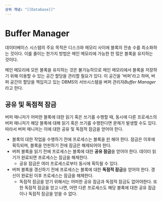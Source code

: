 ```yaml
---
상위 개념: "[[Database]]"
---
```

# Buffer Manager
데이터베이스 시스템의 주요 목적은 디스크와 메모리 사이에 블록의 전송 수를 최소화하는 것이다. 이를 줄이는 한가지 방법은 메인 메모리에 가능한 한 많은 블록을 유지하는 것이다.

메인 메모리에 모든 블록을 유지하는 것은 불가능하므로 메인 메모리에서 블록을 저장하기 위해 이용할 수 있는 공간 할당을 관리할 필요가 있다. 이 공간을 '버퍼'라고 하며, 버퍼 공간의 할당을 책임지고 있는 DBMS의 서브시스템을 버퍼 관리자*Buffer Manager*라고 한다.

## 공유 및 독점적 잠금
버퍼 매니저가 어떠한 블록에 대한 읽기 혹은 쓰기를 수행할 때, 동시에 다른 프로세스의 버퍼 매니저가 해당 블록에 대해 읽기 혹은 쓰기를 수행한다면 문제가 발생할 수도 있다. 따라서 버퍼 매니저는 이에 대한 공유 및 독점적 잠금을 얻어야 한다.

* 블록의 대한 작업을 수행하기 전에 프로세스는 블록을 [핀](Pinned%20Block) 해야 한다. 잠금은 이후에 획득되며, 블록을 언핀하기 전에 잠금은 해제되어야 한다.
* 버퍼 블록을 읽기 전에 프로세스는 블록에 대한 **공유 잠금**을 얻어야 한다. 데이터 읽기가 완료되면 프로세스는 잠금을 해제한다.
	* 공유 잠금은 여러 프로세스로부터 동시에 획득될 수 있다.
* 버퍼 블록을 갱신하기 전에 프로세스는 블록에 대한 **독점적 잠금**을 얻어야 한다. 갱신이 완료된 이후 프로세스는 잠금을 해제한다.
	* 독점적 잠금을 얻기 위해서는 어떠한 공유 잠금과 독점적 잠금도 없어야한다. 또한 독점적 잠금을 얻고 나면, 어떤 다른 프로세스도 해당 블록에 대한 공유 잠금이나 독점적 잠금을 얻을 수 없다.